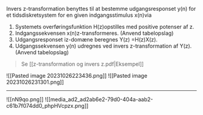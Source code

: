 Invers z-transformation benyttes til at bestemme udgangsresponset y(n) for et tidsdiskretsystem for en given indgangsstimulus x(n)via
1. Systemets overføringsfunktion H(z)opstilles med positive potenser af z.
2. Indgangssekvensen x(n)z-transformeres. (Anvend tabelopslag)
3. Udgangsresponset iz-domæne beregnes Y(z) =H(z)X(z).
4. Udgangssekvensen y(n) udregnes ved invers z-transformation af Y(z). (Anvend tabelopslag)
>Se [[z-transformation og invers z.pdf|Eksempel]]

![[Pasted image 20231026223436.png]]
![[Pasted image 20231026231301.png]]
***
![[nN9qo.png]]
![[media_ad2_ad2ab6e2-79d0-404a-aab2-c61b7f074dd0_phpHVcpzx.png]]
